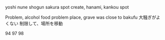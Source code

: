 yoshi nune
shogun
sakura spot create, hanami, kankou spot

Problem, alcohol food problem
place, grave was close to
bakufu 大騒ぎがよくない
制限して、場所を移動

94
97
98